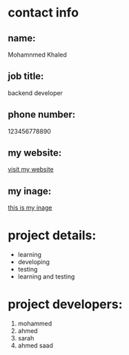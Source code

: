 # contact info
## name:
Mohamnmed Khaled
## job title:
backend developer
## phone number: 
123456778890
## my website:

[visit my website](https://mohammedkhaled.com)
## my inage:
[this is my inage](mohammed-khaled-professional-inage.jpg)

# project details:
- learning 
- developing
- testing
- learning and
testing

# project developers:
1. mohammed
2. ahmed
3. sarah
4. ahmed
saad
